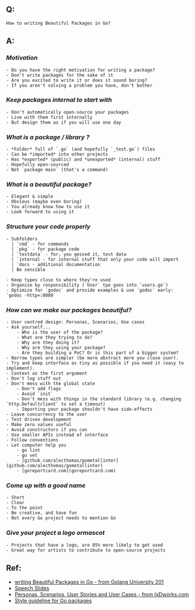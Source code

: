 ## Q:
```
How to writing Beautiful Packages in Go?
```

## A:
### *Motivation*
	- Do you have the right motivation for writing a package?
	- Don't write packages for the sake of it
	- Are you excited to write it or does it sound boring?
	- If you aren't solving a problem you have, don't bother
### *Keep packages internal to start with*
	- Don't automatically open-source your packages
	- Live with them first internally
	- But design them as if you will use one day
### *What is a package / library ?*
	- *Folder* full of `.go` (and hopefully `_test.go`) files
	- Can be *imported* into other projects
	- Has *exported* (public) and *unexported* (internal) stuff
	- Hopefully open-sourced
	- Not `package main` (that's a command)
###  *What is a beautiful package?*
	- Elegant & simple
	- Obvious (maybe even boring)
	- You already know how to use it
	- Look forward to using it
### *Structure your code properly*
    - Subfolders
	  | `cmd` - for commands
	  | `pkg` - for package code
	  | `testdata` - for, you gessed it, test data
	  | `internal - for internal stuff that only your code will import
	  | `docs - additional documentation
	  | Be sensible
	    
	- Keep types close to where they're used
	- Organise by responsibility (`User` tpe goes into `users.go`)
	- Optimize for `godoc` and provide examples & use `godoc` early: `godoc -http=:8080`
### *How can we make our packages beautiful?*
	- User centred design: Personas, Scenarios, Use cases
	- Ask yourself...
		- Who is the user of the package?
		- What are they trying to do?
		- Why are they doing it?
		- Why are they using your package?
		- Are they building a PoC? Or is this part of a bigger system?
	- Narrow types are simpler (be more abstract more you close user).
	- Try and keep interface as tiny as possible if you need it (easy to implement).
	- Context as the first argument
	- Don't log stuff out
	- Don't mess with the global state
		- Don't add flags
		- Avoid `init`
		- Don't mess with things in the standard library (e.g. changing `http.Defaultclient` to set a timeout)
		- Importing your package shouldn't have side-effects
	- Leave concurrency to the user
	- Test driven development
	- Make zero values useful
	- Avoid constructors if you can
	- Use smaller APIs instead of interface
	- Follow conventions
	- Let computer help you
		- go lint
		- go vet
		- [github.com/alecthomas/gometallinter](github.com/alecthomas/gometallinter)
		- [goreportcard.com](goreportcard.com)
### *Come up with a good name*
	- Short
	- Clear
	- To the point
	- Be creative, and have fun
	- Not every Go project needs to mention Go
### *Give your project a logo ormascot*
	- Projects that have a logo, are 85% more likely to get used
	- Great way for artists to contribute to open-source projects

## Ref:
- [writing Beautiful Packages in Go - from Golang University 201](https://www.youtube.com/watch?v=cmkKxNN7cs4&list=PLEcwzBXTPUE_5m_JaMXmGEFgduH8EsuTs&index=3&ab_channel=CodingTech)
- [Speech Slides](https://github.com/matryer/present/blob/master/beautiful-packages/beautiful-packages-in-go-london.md)
- [Personas, Scenarios, User Stories and User Cases - from IxDworks.com](https://www.slideshare.net/Muiskis/con-fudev-personas-scenarios-use-cases)
- [Style guideline for Go packages](https://rakyll.org/style-packages/)
